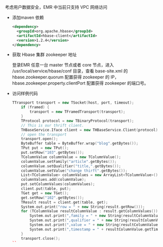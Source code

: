考虑用户数据安全，EMR 中当前只支持 VPC 网络访问

- 添加maven 依赖

    ``` xml
    <dependency>
      <groupId>org.apache.hbase</groupId>
      <artifactId>hbase-client</artifactId>
      <version>1.2.4</version>
    </dependency>
    ```

- 获取 Hbase 集群 zookeeper 地址  

    登录EMR 任意一台 master 节点或者 core 节点，进入 /usr/local/service/hbase/conf 目录，查看 base-site.xml 的 hbase.zookeeper.quorum 配置获得 zookeeper 的 IP，hbase.zookeeper.property.clientPort 配置获得 zookeeper 的端口号。
    
- 访问样例代码

    ``` c++
    TTransport transport = new TSocket(host, port, timeout);
        if (framed) {
            transport = new TFramedTransport(transport);
        }
        TProtocol protocol = new TBinaryProtocol(transport);
        // This is our thrift client.
        THBaseService.Iface client = new THBaseService.Client(protocol);
        // open the transport
        transport.open();
        ByteBuffer table = ByteBuffer.wrap("blog".getBytes());
        TPut put = new TPut();
        put.setRow("103".getBytes());
        TColumnValue columnValue = new TColumnValue();
        columnValue.setFamily("article".getBytes());
        columnValue.setQualifier("title,".getBytes());
        columnValue.setValue("change thirft".getBytes());
        List<TColumnValue> columnValues = new ArrayList<TColumnValue>();
        columnValues.add(columnValue);
        put.setColumnValues(columnValues);
        client.put(table, put);
        TGet get = new TGet();
        get.setRow("102".getBytes());
        TResult result = client.get(table, get);
        System.out.print("row = " + new String(result.getRow()));
        for (TColumnValue resultColumnValue : result.getColumnValues()) {
            System.out.print(",family = " + new String(resultColumnValue.getFamily()));
            System.out.print(",qualifier = " + new String(resultColumnValue.getFamily()));
            System.out.print(",value = " + new String(resultColumnValue.getValue()));
            System.out.print(",timestamp = " + resultColumnValue.getTimestamp());
        }
        transport.close();
    ``
